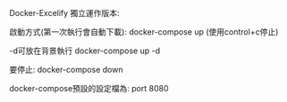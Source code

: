 Docker-Excelify 獨立運作版本:

啟動方式(第一次執行會自動下載):
docker-compose up 
(使用control+c停止)

-d可放在背景執行
docker-compose up -d 

要停止:
docker-compose down

docker-compose預設的設定檔為: 
port 8080
